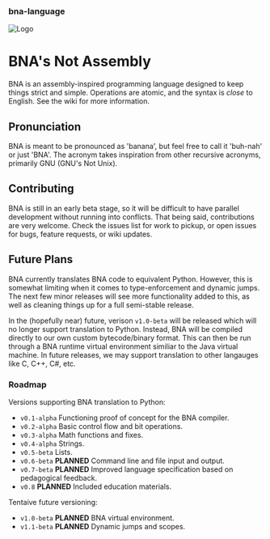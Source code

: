 ### bna-language

![Logo](https://github.com/jfmekker/bna-language/raw/master/logo.png)

# BNA's Not Assembly
BNA is an assembly-inspired programming language designed to keep things strict and simple. Operations are atomic, and the syntax is *close* to English. See the wiki for more information.

## Pronunciation
BNA is meant to be pronounced as 'banana', but feel free to call it 'buh-nah' or just 'BNA'.
The acronym takes inspiration from other recursive acronyms, primarily GNU (GNU's Not Unix).

## Contributing
BNA is still in an early beta stage, so it will be difficult to have parallel development without running into conflicts. That being said, contributions are very welcome. Check the issues list for work to pickup, or open issues for bugs, feature requests, or wiki updates.

## Future Plans
BNA currently translates BNA code to equivalent Python. However, this is somewhat limiting when it comes to type-enforcement and dynamic jumps. The next few minor releases will see more functionality added to this, as well as cleaning things up for a full semi-stable release.

In the (hopefully near) future, verison `v1.0-beta` will be released which will no longer support translation to Python. Instead, BNA will be compiled directly to our own custom bytecode/binary format. This can then be run through a BNA runtime virtual environment similiar to the Java virtual machine. In future releases, we may support translation to other langauges like C, C++, C#, etc.

### Roadmap

Versions supporting BNA translation to Python:

 - `v0.1-alpha` Functioning proof of concept for the BNA compiler.
 - `v0.2-alpha` Basic control flow and bit operations.
 - `v0.3-alpha` Math functions and fixes.
 - `v0.4-alpha` Strings.
 - `v0.5-beta`  Lists.
 - `v0.6-beta`  **PLANNED** Command line and file input and output.
 - `v0.7-beta`  **PLANNED** Improved language specification based on pedagogical feedback.
 - `v0.8`       **PLANNED** Included education materials.

 Tentaive future versioning:

  - `v1.0-beta`  **PLANNED** BNA virtual environment.
  - `v1.1-beta`  **PLANNED** Dynamic jumps and scopes.
